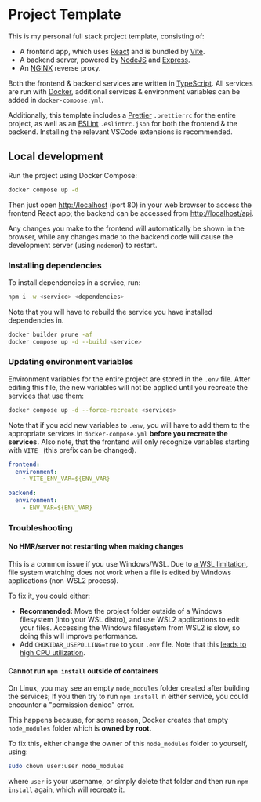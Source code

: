 # Project Template

This is my personal full stack project template, consisting of:

- A frontend app, which uses [React](https://reactjs.org/) and is bundled by [Vite](https://vitejs.dev/).
- A backend server, powered by [NodeJS](https://nodejs.org/) and [Express](https://expressjs.com/).
- An [NGINX](https://www.nginx.com/) reverse proxy.

Both the frontend & backend services are written in [TypeScript](https://www.typescriptlang.org/). All services are run with [Docker](https://www.docker.com/), additional services & environment variables can be added in `docker-compose.yml`.

Additionally, this template includes a [Prettier](https://prettier.io/) `.prettierrc` for the entire project, as well as an [ESLint](https://eslint.org/) `.eslintrc.json` for both the frontend & the backend. Installing the relevant VSCode extensions is recommended.

## Local development

Run the project using Docker Compose:

```bash
docker compose up -d
```

Then just open [http://localhost](http://localhost) (port 80) in your web browser to access the frontend React app; the backend can be accessed from [http://localhost/api](http://localhost/api).

Any changes you make to the frontend will automatically be shown in the browser, while any changes made to the backend code will cause the development server (using `nodemon`) to restart.

### Installing dependencies

To install dependencies in a service, run:

```bash
npm i -w <service> <dependencies>
```

Note that you will have to rebuild the service you have installed dependencies in.

```bash
docker builder prune -af
docker compose up -d --build <service>
```

### Updating environment variables

Environment variables for the entire project are stored in the `.env` file. After editing this file, the new variables will not be applied until you recreate the services that use them:

```bash
docker compose up -d --force-recreate <services>
```

Note that if you add new variables to `.env`, you will have to add them to the appropriate services in `docker-compose.yml` **before you recreate the services.** Also note, that the frontend will only recognize variables starting with `VITE_` (this prefix can be changed).

```yml
frontend:
  environment:
    - VITE_ENV_VAR=${ENV_VAR}

backend:
  environment:
    - ENV_VAR=${ENV_VAR}
```

### Troubleshooting

#### No HMR/server not restarting when making changes

This is a common issue if you use Windows/WSL. Due to [a WSL limitation](https://github.com/microsoft/WSL/issues/4739), file system watching does not work when a file is edited by Windows applications (non-WSL2 process).

To fix it, you could either:

- **Recommended:** Move the project folder outside of a Windows filesystem (into your WSL distro), and use WSL2 applications to edit your files. Accessing the Windows filesystem from WSL2 is slow, so doing this will improve performance.
- Add `CHOKIDAR_USEPOLLING=true` to your `.env` file. Note that this [leads to high CPU utilization](https://github.com/paulmillr/chokidar#performance).

#### Cannot run `npm install` outside of containers

On Linux, you may see an empty `node_modules` folder created after building the services; If you then try to run `npm install` in either service, you could encounter a "permission denied" error.

This happens because, for some reason, Docker creates that empty `node_modules` folder which is **owned by root.**

To fix this, either change the owner of this `node_modules` folder to yourself, using:

```sh
sudo chown user:user node_modules
```

where `user` is your username, or simply delete that folder and then run `npm install` again, which will recreate it.
